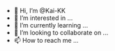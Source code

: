 - 👋 Hi, I’m @Kai-KK
- 👀 I’m interested in ...
- 🌱 I’m currently learning ...
- 💞️ I’m looking to collaborate on ...
- 📫 How to reach me ...

<!---
Kai-KK/Kai-KK is a ✨ special ✨ repository because its `README.md` (this file) appears on your GitHub profile.
You can click the Preview link to take a look at your changes.
--->
